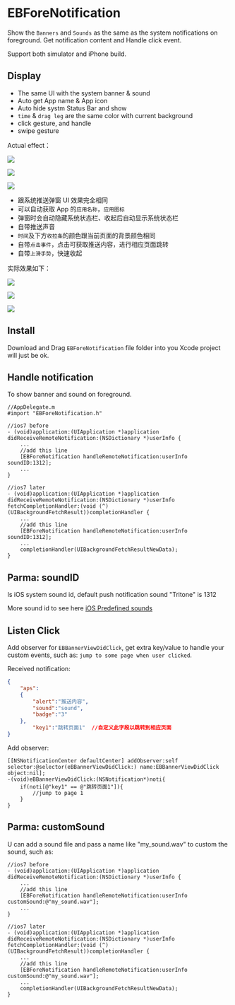 # EBForeNotification
Show the `Banners` and `Sounds` as the same as the system notifications on foreground. Get notification content and Handle click event.

Support both simulator and iPhone build.

## Display
- The same UI with the system banner & sound
- Auto get App name & App icon
- Auto hide systm Status Bar and show
- `time` & `drag leg` are the same color with current background
- click gesture, and handle
- swipe gesture

Actual effect：

![](https://github.com/Yasashi/EBForeNotification/raw/master/screenshot/screenshot01.jpeg)

![](https://github.com/Yasashi/EBForeNotification/raw/master/screenshot/screenshot02.jpeg)

![](https://github.com/Yasashi/EBForeNotification/raw/master/screenshot/screenshot03.gif)

- 跟系统推送弹窗 UI 效果完全相同
- 可以自动获取 App 的`应用名称`，`应用图标`
- 弹窗时会自动隐藏系统状态栏、收起后自动显示系统状态栏
- 自带推送声音
- `时间`及下方`收拉条`的颜色跟当前页面的背景颜色相同
- 自带`点击事件`，点击可获取推送内容，进行相应页面跳转
- 自带`上滑手势`，快速收起

实际效果如下：

![](https://github.com/Yasashi/EBForeNotification/raw/master/screenshot/screenshot01.jpeg)

![](https://github.com/Yasashi/EBForeNotification/raw/master/screenshot/screenshot02.jpeg)

![](https://github.com/Yasashi/EBForeNotification/raw/master/screenshot/screenshot03.gif)


## Install
Download and Drag `EBForeNotification` file folder into you Xcode project  will just be ok.

## Handle notification
To show banner and sound on foreground.

```objc
//AppDelegate.m
#import "EBForeNotification.h"

//ios7 before
- (void)application:(UIApplication *)application didReceiveRemoteNotification:(NSDictionary *)userInfo { 
	...
	//add this line
    [EBForeNotification handleRemoteNotification:userInfo soundID:1312];
    ...
}

//ios7 later  
- (void)application:(UIApplication *)application didReceiveRemoteNotification:(NSDictionary *)userInfo fetchCompletionHandler:(void (^)(UIBackgroundFetchResult))completionHandler {    
	...
	//add this line
    [EBForeNotification handleRemoteNotification:userInfo soundID:1312];
    ...
    completionHandler(UIBackgroundFetchResultNewData);
}
```

## Parma: soundID
Is iOS system sound id, default push notification sound "Tritone" is 1312

More sound id to see here [iOS Predefined sounds](http://iphonedevwiki.net/index.php/AudioServices#)


## Listen Click
Add observer for `EBBannerViewDidClick`, get extra key/value to handle your custom events, such as: `jump to some page when user clicked`.

Received notification:

```json
{
    "aps":
    {
        "alert":"推送内容",
        "sound":"sound",
        "badge":"3"
    },
        "key1":"跳转页面1"  //自定义此字段以跳转到相应页面
}
```

Add observer:

```objc
[[NSNotificationCenter defaultCenter] addObserver:self selector:@selector(eBBannerViewDidClick:) name:EBBannerViewDidClick object:nil];
-(void)eBBannerViewDidClick:(NSNotification*)noti{
    if(noti[@"key1" == @"跳转页面1"]){
        //jump to page 1
    }
}
```

## Parma: customSound
U can add a sound file and pass a name like "my_sound.wav" to custom the sound, such as:

```objc
//ios7 before
- (void)application:(UIApplication *)application didReceiveRemoteNotification:(NSDictionary *)userInfo { 
	...
	//add this line
	[EBForeNotification handleRemoteNotification:userInfo customSound:@"my_sound.wav"];
    ...
}

//ios7 later  
- (void)application:(UIApplication *)application didReceiveRemoteNotification:(NSDictionary *)userInfo fetchCompletionHandler:(void (^)(UIBackgroundFetchResult))completionHandler {    
	...
	//add this line
	[EBForeNotification handleRemoteNotification:userInfo customSound:@"my_sound.wav"];
    ...
    completionHandler(UIBackgroundFetchResultNewData);
}
```

